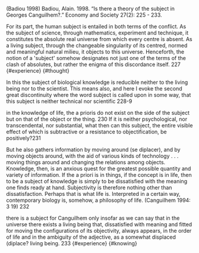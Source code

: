 ﻿(Badiou  1998)
Badiou, Alain. 1998. “Is there a theory of the subject in Georges Canguilhem?.” Economy and Society 27(2): 225 - 233.

For its part, the human subject is entailed in both terms of the conflict. As the subject of science, through mathematics, experiment and technique, it constitutes the absolute real universe from which every centre is absent. As a living subject, through the changeable singularity of its centred, normed and meaningful natural milieu, it objects to this universe. Henceforth, the notion of a 'subject' somehow designates not just one of the terms of the clash of absolutes, but rather the enigma of this discordance itself. 227 {#experience} {#thought}

In this the subject of biological knowledge is reducible neither to the living being nor to the scientist. This means also, and here I evoke the second great discontinuity where the word subject is called upon in some way, that this subject is neither technical nor scientific 228-9

in the knowledge of life, the a prioris do not exist on the side of the subject but on that of the object or the thing. 230
If it is neither psychological, nor transcendental, nor substantial, what then can this subject, the entire visible effect of which is subtractive or a resistance to objectification, be positively?231

But he also gathers information by moving around (se diplacer), and by moving objects around, with the aid of various kinds of technology . . . moving things around and changing the relations among objects. Knowledge, then, is an anxious quest for the greatest possible quantity and variety of information. If the a priori is in things, if the concept is in life, then to be a subject of knowledge is simply to be dissatisfied with the meaning one finds ready at hand. Subjectivity is therefore nothing other than dissatisfaction. Perhaps that is what life is. Interpreted in a certain way, contemporary biology is, somehow, a philosophy of life. (Canguilhem 1994: 3 19) 232

there is a subject for Canguilhem only insofar as we can say that in the universe there exists a living being that, dissatisfied with meaning and fitted for moving the configurations of its objectivity, always appears, in the order of life and in the ambiguity of the adjective, as a somewhat displaced (diplace? living being. 233 {#experience} {#knowing}
